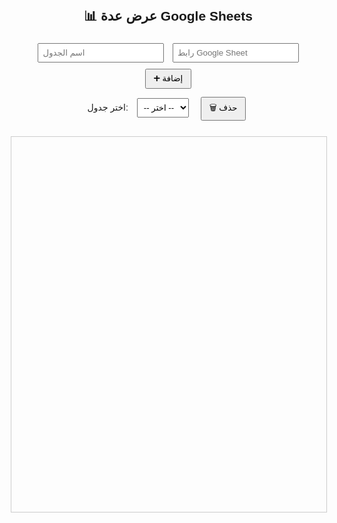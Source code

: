 <!DOCTYPE html>
<html lang="ar">
<head>
  <meta charset="UTF-8">
  <title>عرض Google Sheets متعددة</title>
  <style>
    body { font-family: Tahoma, sans-serif; margin: 20px; text-align: center; }
    input { padding: 6px; margin: 5px; width: 40%; }
    button { padding: 6px 12px; margin: 5px; }
    select { padding: 6px; margin: 10px; }
    iframe { width: 100%; height: 600px; margin-top: 20px; border: 1px solid #ccc; }
  </style>
</head>
<body>
  <h2>📊 عرض عدة Google Sheets</h2>

  <div>
    <input type="text" id="sheetName" placeholder="اسم الجدول">
    <input type="text" id="sheetUrl" placeholder="رابط Google Sheet">
    <button onclick="addSheet()">➕ إضافة</button>
  </div>

  <div>
    <label>اختر جدول: </label>
    <select id="sheetList" onchange="loadSelectedSheet()">
      <option value="">-- اختر --</option>
    </select>
    <button onclick="deleteSheet()">🗑️ حذف</button>
  </div>

  <iframe id="viewer" src=""></iframe>

  <script>
    let sheets = JSON.parse(localStorage.getItem("sheets")) || [];

    function saveSheets() {
      localStorage.setItem("sheets", JSON.stringify(sheets));
    }

    function renderList() {
      const select = document.getElementById("sheetList");
      select.innerHTML = '<option value="">-- اختر --</option>';
      sheets.forEach((s, i) => {
        const opt = document.createElement("option");
        opt.value = i;
        opt.textContent = s.name;
        select.appendChild(opt);
      });
    }

    function addSheet() {
      const name = document.getElementById("sheetName").value.trim();
      let url = document.getElementById("sheetUrl").value.trim();
      if (!name || !url) {
        alert("⚠️ من فضلك أدخل الاسم والرابط");
        return;
      }

      if (url.includes("/edit")) {
        url = url.replace("/edit", "/preview");
      }

      sheets.push({ name, url });
      saveSheets();
      renderList();
      document.getElementById("sheetName").value = "";
      document.getElementById("sheetUrl").value = "";
    }

    function loadSelectedSheet() {
      const idx = document.getElementById("sheetList").value;
      if (idx !== "") {
        document.getElementById("viewer").src = sheets[idx].url;
      }
    }

    function deleteSheet() {
      const idx = document.getElementById("sheetList").value;
      if (idx === "") {
        alert("⚠️ اختر جدول لحذفه");
        return;
      }
      if (confirm("هل تريد حذف الجدول؟")) {
        sheets.splice(idx, 1);
        saveSheets();
        renderList();
        document.getElementById("viewer").src = "";
      }
    }

    window.onload = function() {
      renderList();
    }
  </script>
</body>
</html>
